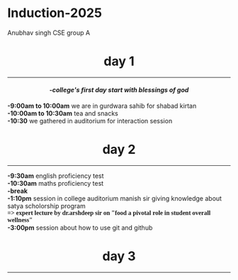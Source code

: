 # Induction-2025
Anubhav singh CSE group A
<h1 align="center">day 1</h1>
<hr>
<h4 align="center"><i>-college's first day start with blessings of god</i></h4>
<strong>-9:00am to 10:00am</strong> we are in gurdwara sahib for shabad kirtan 
<br>
<strong>-10:00am to 10:30am</strong> tea and snacks
<br>
<strong>-10:30</strong> we gathered in auditorium for interaction session
<br>


<h1 align="center">day 2</h1>
<hr>
<b>-9:30am</b> english proficiency test
<br>
<b>-10:30am</b> maths proficiency test <br>
<strong>-break</strong><br>
<b>-1:10pm</b> session in college auditorium manish sir giving knowledge about satya scholorship program <br>
<strong><font face="chopsic">=> expert lecture by dr.arshdeep sir on "food a pivotal role in student overall wellness" </font></strong>
<br>
<b>-3:00pm</b> session about how to use git and github
<h1 align="center">day 3</h1>
<hr>



